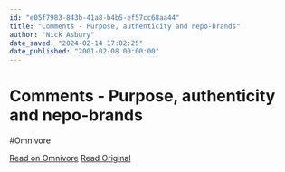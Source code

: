 ```yaml
---
id: "e05f7983-843b-41a8-b4b5-ef57cc68aa44"
title: "Comments - Purpose, authenticity and nepo-brands"
author: "Nick Asbury"
date_saved: "2024-02-14 17:02:25"
date_published: "2001-02-08 00:00:00"
---
```


# Comments - Purpose, authenticity and nepo-brands
#Omnivore

[Read on Omnivore](https://omnivore.app/me/comments-purpose-authenticity-and-nepo-brands-18da891cc0e)
[Read Original](https://nickasbury.substack.com/p/purpose-authenticity-and-nepo-brands/comments)

